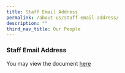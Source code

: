 ```yaml
---
title: Staff Email Address
permalink: /about-us/staff-email-address/
description: ""
third_nav_title: Our People
---
```

### Staff Email Address

You may view the document [here](/files/list%20of%20email%20address%20of%20teachers%20in%20kranji%20secondary%20school%202023%20(201023).pdf)